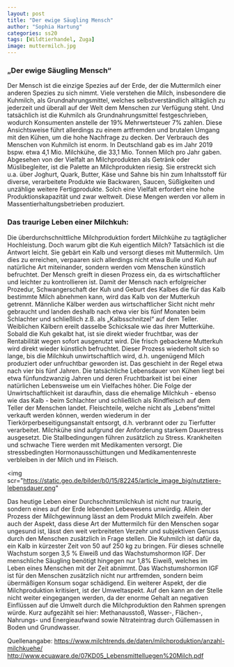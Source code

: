 ```yaml
---
layout: post
title: "Der ewige Säugling Mensch"
author: "Sophia Hartung"
categories: ss20
tags: [Wildtierhandel, Zuga]
image: muttermilch.jpg 
---
```


### „Der ewige Säugling Mensch“

Der Mensch ist die einzige Spezies auf der Erde, der die Muttermilch einer anderen Spezies zu sich nimmt. Viele verstehen die Milch, insbesondere die Kuhmilch, als Grundnahrungsmittel, welches selbstverständlich alltäglich zu jederzeit und überall auf der Welt dem Menschen zur Verfügung steht. Und tatsächlich ist die Kuhmilch als Grundnahrungsmittel festgeschrieben, wodurch Konsumenten anstelle der 19% Mehrwertsteuer 7% zahlen. Diese Ansichtsweise führt allerdings zu einem artfremden und brutalen Umgang mit den Kühen, um die hohe Nachfrage zu decken.
Der Verbrauch des Menschen von Kuhmilch ist enorm. In Deutschland gab es im Jahr 2019 bspw. etwa 4,1 Mio. Milchkühe, die 33,1 Mio. Tonnen Milch pro Jahr gaben. Abgesehen von der Vielfalt an Milchprodukten als Getränk oder Müslibegleiter, ist die Palette an Milchprodukten riesig. Sie erstreckt sich u.a. über Joghurt, Quark, Butter, Käse und Sahne bis hin zum Inhaltsstoff für diverse, verarbeitete Produkte wie Backwaren, Saucen, Süßigkeiten und unzählige weitere Fertigprodukte.
Solch eine Vielfalt erfordert eine hohe Produktionskapazität und zwar weltweit. Diese Mengen werden vor allem in Massentierhaltungsbetrieben produziert.

### Das traurige Leben einer Milchkuh:
Die überdurchschnittliche Milchproduktion fordert Milchkühe zu tagtäglicher Hochleistung. Doch warum gibt die Kuh eigentlich Milch? Tatsächlich ist die Antwort leicht. Sie gebärt ein Kalb und versorgt dieses mit Muttermilch. Um dies zu erreichen, verpaaren sich allerdings nicht etwa Bulle und Kuh auf natürliche Art miteinander, sondern werden vom Menschen künstlich befruchtet. Der Mensch greift in diesen Prozess ein, da es wirtschaftlicher und leichter zu kontrollieren ist.
Damit der Mensch nach erfolgreicher Prozedur, Schwangerschaft der Kuh und Geburt des Kalbes die für das Kalb bestimmte Milch abnehmen kann, wird das Kalb von der Mutterkuh getrennt. Männliche Kälber werden aus wirtschaftlicher Sicht nicht mehr gebraucht und landen deshalb nach etwa vier bis fünf Monaten beim Schlachter und schließlich z.B. als „Kalbsschnitzel“ auf dem Teller. Weiblichen Kälbern ereilt dasselbe Schicksale wie das ihrer Mutterkühe. Sobald die Kuh gekalbt hat, ist sie direkt wieder fruchtbar, was der Rentabilität wegen sofort ausgenutzt wird. Die frisch gebackene Mutterkuh wird direkt wieder künstlich befruchtet.
Dieser Prozess wiederholt sich so lange, bis die Milchkuh unwirtschaftlich wird, d.h. ungenügend Milch produziert oder unfruchtbar geworden ist. Das geschieht in der Regel etwa nach vier bis fünf Jahren. Die tatsächliche Lebensdauer von Kühen liegt bei etwa fünfundzwanzig Jahren und deren Fruchtbarkeit ist bei einer natürlichen Lebensweise um ein Vielfaches höher. Die Folge der Unwirtschaftlichkeit ist daraufhin, dass die ehemalige Milchkuh - ebenso wie das Kalb - beim Schlachter und schließlich als Rindfleisch auf dem Teller der Menschen landet. Fleischteile, welche nicht als „Lebens“mittel verkauft werden können, werden wiederum in der Tierkörperbeseitigungsanstalt entsorgt, d.h. verbrannt oder zu Tierfutter verarbeitet.
Milchkühe sind aufgrund der Anforderung starkem Dauerstress ausgesetzt. Die Stallbedingungen führen zusätzlich zu Stress. Krankheiten und schwache Tiere werden mit Medikamenten versorgt. Die stressbedingten Hormonausschüttungen und Medikamentenreste verbleiben in der Milch und im Fleisch.

<img scr="https://static.geo.de/bilder/b0/15/82245/article_image_big/nutztiere-lebensdauer.png"

Das heutige Leben einer Durchschnittsmilchkuh ist nicht nur traurig, sondern eines auf der Erde lebenden Lebewesens unwürdig. Allein der Prozess der Milchgewinnung lässt an dem Produkt Milch zweifeln. Aber auch der Aspekt, dass diese Art der Muttermilch für den Menschen sogar ungesund ist, lässt den weit verbreiteten Verzehr und subjektiven Genuss durch den Menschen zusätzlich in Frage stellen.
Die Kuhmilch ist dafür da, ein Kalb in kürzester Zeit von 50 auf 250 kg zu bringen. Für dieses schnelle Wachstum sorgen 3,5 % Eiweiß und das Wachstumshormon IGF. Der menschliche Säugling benötigt hingegen nur 1,8% Eiweiß, welches im Leben eines Menschen mit der Zeit abnimmt. Das Wachstumshormon IGF ist für den Menschen zusätzlich nicht nur artfremden, sondern beim übermäßigen Konsum sogar schädigend.
Ein weiterer Aspekt, der die Milchproduktion kritisiert, ist der Umweltaspekt. Auf den kann an der Stelle nicht weiter eingegangen werden, da der enorme Gehalt an negativen Einflüssen auf die Umwelt durch die Milchproduktion den Rahmen sprengen würde. Kurz aufgezählt sei hier: Methanausstoß, Wasser-, Flächen-, Nahrungs- und Energieaufwand sowie Nitrateintrag durch Güllemassen in Boden und Grundwasser.


Quellenangabe:
https://www.milchtrends.de/daten/milchproduktion/anzahl-milchkuehe/
http://www.ecuaware.de/07KD05_Lebensmittelluegen%20Milch.pdf